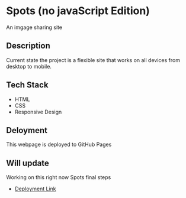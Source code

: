 # Spots (no javaScript Edition)

An imgage sharing site

## Description

Current state the project is a flexible site that works on all devices from desktop to mobile.

## Tech Stack

- HTML
- CSS
- Responsive Design

## Deloyment

This webpage is deployed to GitHub Pages

## Will update

Working on this right now
Spots final steps

- [Deployment Link](https://gurpreet-multani.github.io/se_project_spots/)
